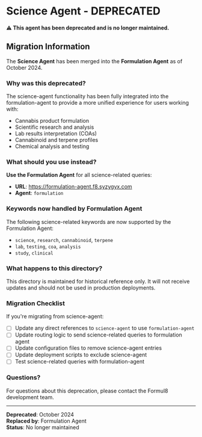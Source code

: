 # Science Agent - DEPRECATED

**⚠️ This agent has been deprecated and is no longer maintained.**

## Migration Information

The **Science Agent** has been merged into the **Formulation Agent** as of October 2024.

### Why was this deprecated?

The science-agent functionality has been fully integrated into the formulation-agent to provide a more unified experience for users working with:
- Cannabis product formulation
- Scientific research and analysis
- Lab results interpretation (COAs)
- Cannabinoid and terpene profiles
- Chemical analysis and testing

### What should you use instead?

**Use the Formulation Agent** for all science-related queries:
- **URL**: https://formulation-agent.f8.syzygyx.com
- **Agent**: `formulation`

### Keywords now handled by Formulation Agent

The following science-related keywords are now supported by the Formulation Agent:
- `science`, `research`, `cannabinoid`, `terpene`
- `lab`, `testing`, `coa`, `analysis`
- `study`, `clinical`

### What happens to this directory?

This directory is maintained for historical reference only. It will not receive updates and should not be used in production deployments.

### Migration Checklist

If you're migrating from science-agent:

- [ ] Update any direct references to `science-agent` to use `formulation-agent`
- [ ] Update routing logic to send science-related queries to formulation agent
- [ ] Update configuration files to remove science-agent entries
- [ ] Update deployment scripts to exclude science-agent
- [ ] Test science-related queries with formulation-agent

### Questions?

For questions about this deprecation, please contact the Formul8 development team.

---

**Deprecated**: October 2024  
**Replaced by**: Formulation Agent  
**Status**: No longer maintained


